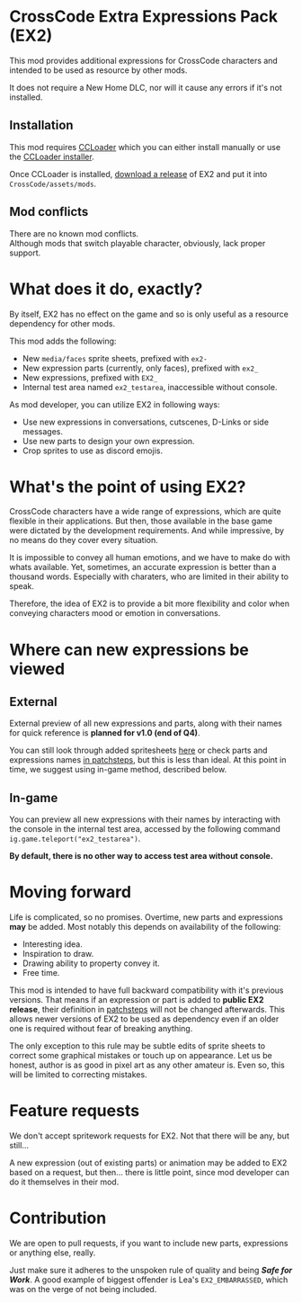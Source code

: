 # CrossCode Extra Expressions Pack (EX2)
This mod provides additional expressions for CrossCode characters and intended to be used as resource by other mods. 

It does not require a New Home DLC, nor will it cause any errors if it's not installed.

## Installation
This mod requires [CCLoader](https://github.com/CCDirectLink/CCLoader) which you can either install manually or use the [CCLoader installer](https://github.com/CCDirectLink/ccloader-installer).

Once CCLoader is installed, [download a release](https://github.com/Paradragon/cc-extra-expressions-pack/releases) of EX2 and put it into `CrossCode/assets/mods`.

## Mod conflicts
There are no known mod conflicts.  
Although mods that switch playable character, obviously, lack proper support.

# What does it do, exactly?
By itself, EX2 has no effect on the game and so is only useful as a resource dependency for other mods. 

This mod adds the following:
- New `media/faces` sprite sheets, prefixed with `ex2-`
- New expression parts (currently, only faces), prefixed with `ex2_`
- New expressions, prefixed with `EX2_`
- Internal test area named `ex2_testarea`, inaccessible without console. 


As mod developer, you can utilize EX2 in following ways:
- Use new expressions in conversations, cutscenes, D-Links or side messages.  
- Use new parts to design your own expression.
- Crop sprites to use as discord emojis.

# What's the point of using EX2?
CrossCode characters have a wide range of expressions, which are quite flexible in their applications. But then, those available in the base game were dictated by the development requirements. And while impressive, by no means do they cover every situation.

It is impossible to convey all human emotions, and we have to make do with whats available. Yet, sometimes, an accurate expression is better than a thousand words. Especially with charaters, who are limited in their ability to speak.

Therefore, the idea of EX2 is to provide a bit more flexibility and color when conveying characters mood or emotion in conversations.

# Where can new expressions be viewed
## External
External preview of all new expressions and parts, along with their names for quick reference is **planned for v1.0 (end of Q4)**.
  
You can still look through added spritesheets [here](https://github.com/Paradragon/cc-extra-expressions-pack/tree/main/assets/media/face) or check parts and expressions names [in patchsteps](https://github.com/Paradragon/cc-extra-expressions-pack/tree/main/assets/data/characters), but this is less than ideal. At this point in time, we suggest using in-game method, described below.

## In-game

You can preview all new expressions with their names by interacting with the console in the internal test area, accessed by the following command `ig.game.teleport("ex2_testarea")`.  

**By default, there is no other way to access test area without console.**

# Moving forward
Life is complicated, so no promises. Overtime, new parts and expressions **may** be added. Most notably this depends on availability of the following: 
- Interesting idea.
- Inspiration to draw.
- Drawing ability to property convey it.
- Free time. 

This mod is intended to have full backward compatibility with it's previous versions. That means if an expression or part is added to **public EX2 release**, their definition in [patchsteps](https://github.com/Paradragon/cc-extra-expressions-pack/tree/main/assets/data/characters) will not be changed afterwards. This allows newer versions of EX2 to be used as dependency even if an older one is required without fear of breaking anything.

The only exception to this rule may be subtle edits of sprite sheets to correct some graphical mistakes or touch up on appearance. Let us be honest, author is as good in pixel art as any other amateur is. Even so, this will be limited to correcting mistakes.

# Feature requests
We don't accept spritework requests for EX2. Not that there will be any, but still...

A new expression (out of existing parts) or animation may be added to EX2 based on a request, but then... there is little point, since mod developer can do it themselves in their mod.

# Contribution
We are open to pull requests, if you want to include new parts, expressions or anything else, really.

Just make sure it adheres to the unspoken rule of quality and being ***Safe for Work***. A good example of biggest offender is Lea's `EX2_EMBARRASSED`, which was on the verge of not being included.
